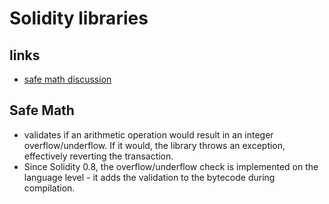 # Solidity libraries

## links

- [safe math discussion](https://stackoverflow.com/questions/70074736/do-you-need-safemath-in-solidity-version-0-8-and-if-not-can-you-still-import)

## Safe Math

- validates if an arithmetic operation would result in an integer overflow/underflow. If it would, the library throws an exception, effectively reverting the transaction.
- Since Solidity 0.8, the overflow/underflow check is implemented on the language level - it adds the validation to the bytecode during compilation.
